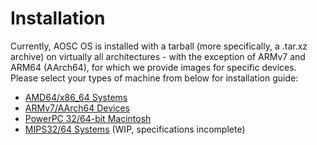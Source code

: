 <!-- TITLE: How to Install AOSC OS -->
<!-- SUBTITLE: A General Index for all Installation Guides -->

Installation
============

Currently, AOSC OS is installed with a tarball (more specifically, a .tar.xz
archive) on virtually all architectures - with the exception of ARMv7 and ARM64
(AArch64), for which we provide images for specific devices. Please select your
types of machine from below for installation guide:

- [AMD64/x86_64 Systems](/users/installation/amd64)
- [ARMv7/AArch64 Devices](/users/installation/arm)
- [PowerPC 32/64-bit Macintosh](/users/installation/powermac)
- [MIPS32/64 Systems](/users/installation/mips) (WIP, specifications incomplete)